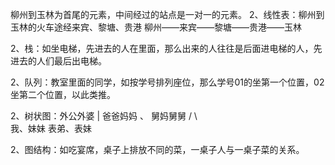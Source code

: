 柳州到玉林为首尾的元素，中间经过的站点是一对一的元素。
2、线性表：柳州到玉林的火车途经来宾、黎塘、贵港
            柳州——来宾——黎塘——贵港——玉林


2、栈：如坐电梯，先进去的人在里面，那么出来的人往往是后面进电梯的人，先进去的人们最后出电梯。


2、队列：教室里面的同学，如按学号排列座位，那么学号01的坐第一个位置，02坐第二个位置，以此类推。


2、树状图：外公外婆
                  |
     爸爸妈妈  、  舅妈舅舅
           /                  \          
   我、妹妹              表弟、表妹


2、图结构：如吃宴席，桌子上排放不同的菜，一桌子人与一桌子菜的关系。

